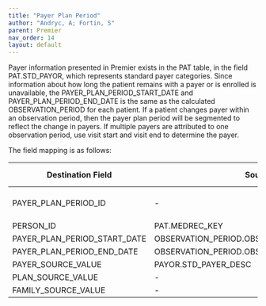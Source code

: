 ```yaml
---
title: "Payer Plan Period"
author: "Andryc, A; Fortin, S"
parent: Premier
nav_order: 14
layout: default
---
```


Payer information presented in Premier exists in the PAT table, in the field PAT.STD_PAYOR, which represents standard payer categories. Since information about how long the patient remains with a payer or is enrolled is unavailable, the PAYER_PLAN_PERIOD_START_DATE and PAYER_PLAN_PERIOD_END_DATE is the same as the calculated OBSERVATION_PERIOD for each patient. If a patient changes payer within an observation period, then the payer plan period will be segmented to reflect the change in payers. If multiple payers are attributed to one observation period, use visit start and visit end to determine the payer.

The field mapping is as follows:

| Destination Field | Source Field | Applied Rule | Comment |
| --- | --- | --- | --- |
| PAYER_PLAN_PERIOD_ID | - | System- generated value |  |
| PERSON_ID | PAT.MEDREC_KEY |  |  |
| PAYER_PLAN_PERIOD_START_DATE | OBSERVATION_PERIOD.OBSERVATION_PERIOD_START_DATE |  |  |
| PAYER_PLAN_PERIOD_END_DATE | OBSERVATION_PERIOD.OBSERVATION_PERIOD_START_DATE |  |  |
| PAYER_SOURCE_VALUE | PAYOR.STD_PAYER_DESC |  |  |
| PLAN_SOURCE_VALUE | - | NULL |  |
| FAMILY_SOURCE_VALUE | - | NULL |  |

